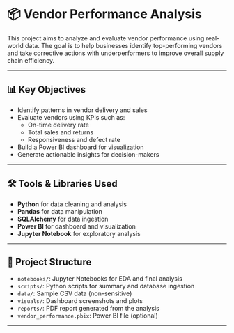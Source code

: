 

# 📦 Vendor Performance Analysis

This project aims to analyze and evaluate vendor performance using real-world data. The goal is to help businesses identify top-performing vendors and take corrective actions with underperformers to improve overall supply chain efficiency.

---

## 📊 Key Objectives

- Identify patterns in vendor delivery and sales
- Evaluate vendors using KPIs such as:
  - On-time delivery rate
  - Total sales and returns
  - Responsiveness and defect rate
- Build a Power BI dashboard for visualization
- Generate actionable insights for decision-makers

---

## 🛠️ Tools & Libraries Used

- **Python** for data cleaning and analysis
- **Pandas** for data manipulation
- **SQLAlchemy** for data ingestion
- **Power BI** for dashboard and visualization
- **Jupyter Notebook** for exploratory analysis

---

## 📁 Project Structure

- `notebooks/`: Jupyter Notebooks for EDA and final analysis
- `scripts/`: Python scripts for summary and database ingestion
- `data/`: Sample CSV data (non-sensitive)
- `visuals/`: Dashboard screenshots and plots
- `reports/`: PDF report generated from the analysis
- `vendor_performance.pbix`: Power BI file (optional)

---


